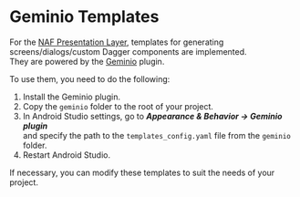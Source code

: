 # Geminio Templates

For the [NAF Presentation Layer](https://github.com/NikolayMenzhulin/NAF/tree/main/sources/naf_presentation_layer), templates for generating screens/dialogs/custom Dagger components are implemented.  
They are powered by the [Geminio](https://github.com/hhru/android-multimodule-plugin/tree/master/plugins/hh-geminio) plugin.

To use them, you need to do the following:
1. Install the Geminio plugin.
2. Copy the `geminio` folder to the root of your project.
3. In Android Studio settings, go to ***Appearance & Behavior -> Geminio plugin***  
   and specify the path to the `templates_config.yaml` file from the `geminio` folder.
4. Restart Android Studio.

If necessary, you can modify these templates to suit the needs of your project.
